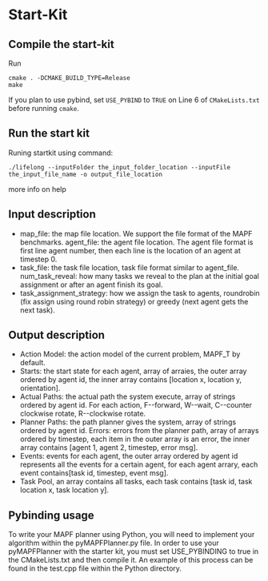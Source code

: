 # Start-Kit

## Compile the start-kit
Run 
```shell
cmake . -DCMAKE_BUILD_TYPE=Release
make
```

If you plan to use pybind, set `USE_PYBIND` to `TRUE` on Line 6 of `CMakeLists.txt` before running `cmake`.

## Run the start kit

Runing startkit using
command: 
```
./lifelong --inputFolder the_input_folder_location --inputFile the_input_file_name -o output_file_location
```
more info on help



## Input description
+ map_file: the map file location. We support the file format of the MAPF benchmarks.
agent_file: the agent file location. The agent file format is first line agent number, then each line is the location of an agent at timestep 0.
+ task_file: the task file location, task file format similar to agent_file.
num_task_reveal: how many tasks we reveal to the plan at the initial goal assignment or after an agent finish its goal.
+ task_assignment_strategy: how we assign the task to agents, roundrobin (fix assign using round robin strategy) or greedy (next agent gets the next task).

## Output description


+ Action Model: the action model of the current problem, MAPF_T by default.
+ Starts: the start state for each agent, array of arraies, the outer array ordered by agent id, the inner array contains [location x, location y, orientation].
+ Actual Paths: the actual path the system execute, array of strings ordered by agent id. For each action, F--forward, W--wait, C--counter clockwise rotate, R--clockwise rotate.
+ Planner Paths: the path planner gives the system, array of strings ordered by agent id.
Errors: errors from the planner path, array of arrays ordered by timestep, each item in the outer array is an error, the inner array contains [agent 1, agent 2, timestep, error msg].
+ Events: events for each agent, the outer array ordered by agent id represents all the events for a certain agent, for each agent arrary, each event contains[task id, timestep, event msg].
+ Task Pool, an array contains all tasks, each task contains [task id, task location x, task location y].




## Pybinding usage

To write your MAPF planner using Python, you will need to implement your algorithm within the pyMAPFPlanner.py file. In order to use your pyMAPFPlanner with the starter kit, you must set USE_PYBINDING to true in the CMakeLists.txt and then compile it. An example of this process can be found in the test.cpp file within the Python directory.
